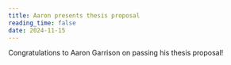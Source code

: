 ```yaml
---
title: Aaron presents thesis proposal
reading_time: false
date: 2024-11-15
---
```

Congratulations to Aaron Garrison on passing his thesis proposal!

<!--more-->
